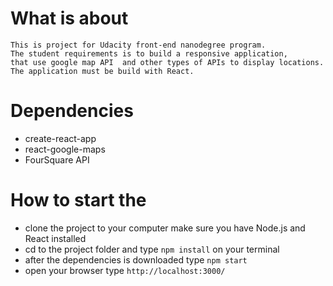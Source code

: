 # What is about
    This is project for Udacity front-end nanodegree program.
    The student requirements is to build a responsive application,
    that use google map API  and other types of APIs to display locations.
    The application must be build with React.

# Dependencies
 * create-react-app
 * react-google-maps
 * FourSquare API

# How to start the
 * clone the project to your computer make sure you have Node.js and React installed
 * cd to the project folder and type `npm install` on your terminal
 * after the dependencies is downloaded type `npm start`
 * open your browser type `http://localhost:3000/`
